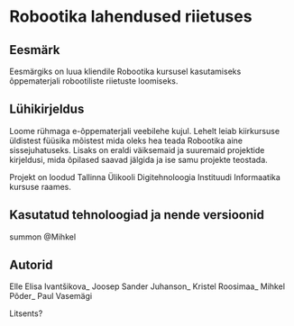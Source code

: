 
# Robootika lahendused riietuses

## Eesmärk

Eesmärgiks on luua kliendile Robootika kursusel kasutamiseks õppematerjali robootiliste riietuste loomiseks.

## Lühikirjeldus

Loome rühmaga e-õppematerjali veebilehe kujul. Lehelt leiab kiirkursuse üldistest füüsika mõistest mida oleks hea teada Robootika aine sissejuhatuseks. Lisaks on eraldi väiksemaid ja suuremaid projektide kirjeldusi, mida õpilased saavad jälgida ja ise samu projekte teostada.

Projekt on loodud Tallinna Ülikooli Digitehnoloogia Instituudi Informaatika kursuse raames.

## Kasutatud tehnoloogiad ja nende versioonid

summon @Mihkel

## Autorid

Elle Elisa Ivantšikova_
Joosep Sander Juhanson_
Kristel Roosimaa_
Mihkel Põder_
Paul Vasemägi

Litsents?
